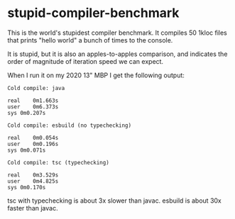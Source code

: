 # stupid-compiler-benchmark

This is the world's stupidest compiler benchmark. It compiles 50 1kloc files that prints "hello world" a bunch of times to the console.

It is stupid, but it is also an apples-to-apples comparison, and indicates the order of magnitude of iteration speed we can expect.

When I run it on my 2020 13" MBP I get the following output:

```
Cold compile: java

real	0m1.663s
user	0m6.373s
sys	0m0.207s

Cold compile: esbuild (no typechecking)

real	0m0.054s
user	0m0.196s
sys	0m0.071s

Cold compile: tsc (typechecking)

real	0m3.529s
user	0m4.825s
sys	0m0.170s
```

tsc with typechecking is about 3x slower than javac. esbuild is about 30x faster than javac.
